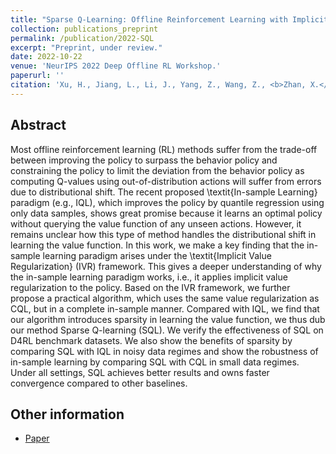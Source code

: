 ```yaml
---
title: "Sparse Q-Learning: Offline Reinforcement Learning with Implicit Value Regularization"
collection: publications_preprint
permalink: /publication/2022-SQL
excerpt: "Preprint, under review."
date: 2022-10-22
venue: 'NeurIPS 2022 Deep Offline RL Workshop.'
paperurl: ''
citation: 'Xu, H., Jiang, L., Li, J., Yang, Z., Wang, Z., <b>Zhan, X.</b>. Sparse Q-Learning: Offline Reinforcement Learning with Implicit Value Regularization. <i>NeurIPS 2022 Offline RL Workshop</i>.'
---
```


Abstract
---

Most offline reinforcement learning (RL) methods suffer from the trade-off between improving the policy to surpass the behavior policy and constraining the policy to limit the deviation from the behavior policy as computing Q-values using out-of-distribution actions will suffer from errors due to distributional shift. The recent proposed \textit{In-sample Learning} paradigm (e.g., IQL), which improves the policy by quantile regression using only data samples, shows great promise because it learns an optimal policy without querying the value function of any unseen actions. However, it remains unclear how this type of method handles the distributional shift in learning the value function. In this work, we make a key finding that the in-sample learning paradigm arises under the \textit{Implicit Value Regularization} (IVR) framework. This gives a deeper understanding of why the in-sample learning paradigm works, i.e., it applies implicit value regularization to the policy. Based on the IVR framework, we further propose a practical algorithm, which uses the same value regularization as CQL, but in a complete in-sample manner. Compared with IQL, we find that our algorithm introduces sparsity in learning the value function, we thus dub our method Sparse Q-learning (SQL). We verify the effectiveness of SQL on D4RL benchmark datasets. We also show the benefits of sparsity by comparing SQL with IQL in noisy data regimes and show the robustness of in-sample learning by comparing SQL with CQL in small data regimes. Under all settings, SQL achieves better results and owns faster convergence compared to other baselines. 

Other information
---
* [Paper](https://openreview.net/forum?id=RFUjbEqqWK)